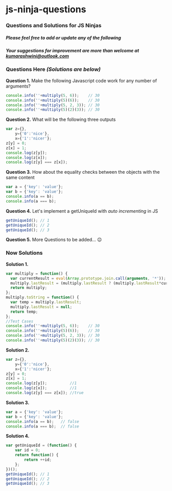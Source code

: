 # js-ninja-questions

### Questions and Solutions for JS Ninjas

##### Please feel free to add or update any of the following
##### Your suggestions for improvement are more than welcome at kumarashwini@outlook.com












### Questions Here *(Solutions are below)*

**Question 1.** Make the following Javascript code work for any number of arguments?

```javascript
console.info(''+multiply(5, 6));    // 30
console.info(''+multiply(5)(6));    // 30
console.info(''+multiply(5, 2, 3)); // 30
console.info(''+multiply(5)(2)(3)); // 30
```

**Question 2.**  What will be the following three outputs

```javascript
var z={},
    y={'0':'nice'},
    x={'1':'nicer'};
z[y] = 0;
z[x] = 1;
console.log(z[y]);
console.log(z[x]);
console.log(z[y] === z[x]);
```

**Question 3.**  How about the equality checks between the objects with the same content

```javascript
var a = {'key': 'value'};
var b = {'key': 'value'};
console.info(a == b);
console.info(a === b);
```

**Question 4.** Let's implement a getUniqueId with *auto incrementing* in JS

```javascript
getUniqueId(); // 1
getUniqueId(); // 2
getUniqueId(); // 3
```

**Question 5.**  More Questions to be added... :wink:












### Now Solutions

**Solution 1.**

```javascript
var multiply = function() {
  var currentResult = eval(Array.prototype.join.call(arguments, '*'));
  multiply.lastResult = (multiply.lastResult ? (multiply.lastResult*currentResult) : currentResult);
  return multiply;
};
multiply.toString = function() {
  var temp = multiply.lastResult;
  multiply.lastResult = null;
  return temp;
};
//Test Cases
console.info(''+multiply(5, 6));    // 30
console.info(''+multiply(5)(6));    // 30
console.info(''+multiply(5, 2, 3)); // 30
console.info(''+multiply(5)(2)(3)); // 30
```

**Solution 2.**

```javascript
var z={},
    y={'0':'nice'},
    x={'1':'nicer'};
z[y] = 0;
z[x] = 1;
console.log(z[y]);          //1
console.log(z[x]);          //1
console.log(z[y] === z[x]); //true
```

**Solution 3.**

```javascript
var a = {'key': 'value'};
var b = {'key': 'value'};
console.info(a == b);   // false
console.info(a === b);  // false 
```

**Solution 4.**

```javascript
var getUniqueId = (function() {
    var id = 0;
    return function() {
        return ++id;
    };
})();
getUniqueId(); // 1
getUniqueId(); // 2
getUniqueId(); // 3
```
